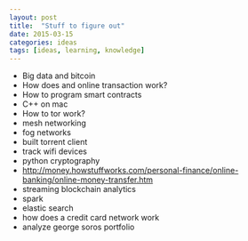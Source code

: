 ```yaml
---
layout: post
title:  "Stuff to figure out"
date: 2015-03-15
categories: ideas
tags: [ideas, learning, knowledge]
---
```


- Big data and bitcoin
- How does and online transaction work?
- How to program smart contracts
- C++ on mac
- How to tor work?
- mesh networking
- fog networks
- built torrent client
- track wifi devices
- python cryptography
- http://money.howstuffworks.com/personal-finance/online-banking/online-money-transfer.htm
- streaming blockchain analytics
- spark
- elastic search
- how does a credit card network work
- analyze george soros portfolio